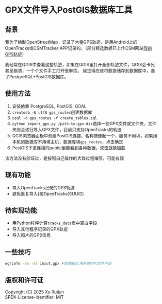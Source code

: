 # GPX文件导入PostGIS数据库工具

## 背景
我为了绘制OpenStreetMap，记录了大量GPS轨迹，是用Android上的OpenTracks或OSMTracker APP记录的。（部分精选数据已上传OSM网站[我的GPS轨迹](https://www.openstreetmap.org/user/%E7%A7%91%E6%8A%80%E9%AA%8F%E9%A9%AC/traces))

我经常在QGIS中查看这些轨迹，如果在QGIS里打开全部轨迹文件，QGIS会卡死甚至崩溃，一个个文件手工打开很麻烦。
我觉得应该将数据储存到数据库中，选了PostgreSQL+PostGIS数据库。

## 使用方法
1. 安装依赖 PostgreSQL, PostGIS, GDAL
2. `createdb -E utf8 gps_routes`创建数据库
3. `psql -d gps_routes -f create_tables.sql`
4. `python import_gpx.py /path-to-gpx-dir`选择一些GPX文件或文件夹，文件夹则会递归导入GPX文件，目前只支持OpenTracks的轨迹
5. QGIS浏览器面板中创建PostGIS连接，名称随便起一个，服务不用填，如果用本机的数据库不用填主机，数据库填`gps_routes`，点击确定
6. PostGIS下该连接的public里能看到各种数据，双击就能加载

该方法没有验证过，是按照自己操作的大致过程编写，可能有误

## 现有功能
- 导入OpenTracks记录的GPS轨迹
- 避免重复导入(按OpenTracks的UUID)

## 待实现功能
- 用Python程序计算`tracks_data`表中空白字段
- 导入其他程序记录的GPX轨迹
- 导入照片的GPS信息

## 一些技巧
```sh
ogrinfo -ro -al input.gpx #查看GDAL解析的GPX文件字段
```

## 版权和许可证
Copyright (C) 2025  Xu Ruijun  
SPDX-License-Identifier: MIT  
